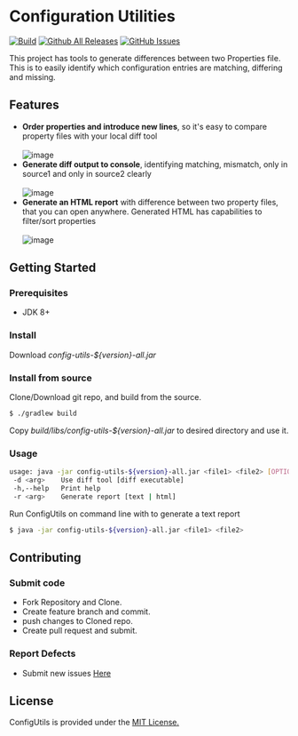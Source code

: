 # Configuration Utilities
[![Build](https://github.com/vkkotha/ConfigUtils/actions/workflows/cii.yml/badge.svg)](https://github.com/vkkotha/ConfigUtils/actions/workflows/ci.yml)
[![Github All Releases](https://img.shields.io/github/downloads/vkkotha/ConfigUtils/total.svg)](https://github.com/vkkotha/ConfigUtils/releases)
[![GitHub Issues](https://img.shields.io/github/issues/vkkotha/ConfigUtils.svg)](https://github.com/vkkotha/ConfigUtils/issues)

This project has tools to generate differences between two Properties file. 
This is to easily identify which configuration entries are matching, differing and missing.

## Features
- **Order properties and introduce new lines**, so it's easy to compare property files with your local diff tool
<br><br>
![image](https://user-images.githubusercontent.com/4230336/133955547-9a83344e-e57d-43db-98d9-87ce8c7cd652.png)
- **Generate diff output to console**, identifying matching, mismatch, only in source1 and only in source2 clearly
<br><br>
![image](https://user-images.githubusercontent.com/4230336/133955976-aeb27265-3221-4308-bd5a-865605caecae.png)
- **Generate an HTML report** with difference between two property files, that you can open anywhere. Generated HTML has capabilities to filter/sort properties
<br><br>
![image](https://user-images.githubusercontent.com/4230336/133956204-4aaa56de-4097-463e-8e0e-5ed184e3339a.png)
 
## Getting Started
### Prerequisites
- JDK 8+
### Install
Download *config-utils-${version}-all.jar*
### Install from source
Clone/Download git repo, and build from the source.
```bash
$ ./gradlew build
```
Copy *build/libs/config-utils-${version}-all.jar* to desired directory and use it.
### Usage
```bash
usage: java -jar config-utils-${version}-all.jar <file1> <file2> [OPTIONS]
 -d <arg>    Use diff tool [diff executable]
 -h,--help   Print help
 -r <arg>    Generate report [text | html]
```
Run ConfigUtils on command line with to generate a text report
```bash
$ java -jar config-utils-${version}-all.jar <file1> <file2>
```

## Contributing
### Submit code
- Fork Repository and Clone.
- Create feature branch and commit.
- push changes to Cloned repo.
- Create pull request and submit.
### Report Defects
- Submit new issues [Here](https://github.com/vkkotha/ConfigUtils/issues/new)

## License
ConfigUtils is provided under the [MIT License.](https://github.com/vkkotha/ConfigUtils/blob/master/LICENSE)
